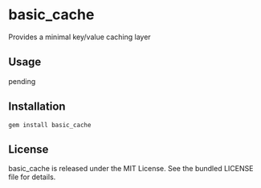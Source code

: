 basic\_cache
========

Provides a minimal key/value caching layer

## Usage

pending

## Installation

    gem install basic_cache

## License

basic\_cache is released under the MIT License. See the bundled LICENSE file for details.

